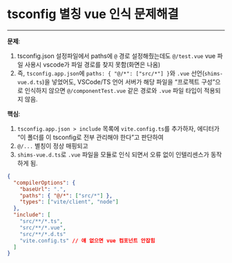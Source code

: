 # tsconfig 별칭 vue 인식 문제해결

---

>

**문제**:

1. tsconfig.json 설정파일에서 paths에 `@` 경로 설정해줬는데도 `@/test.vue`  vue 파일 사용시 vscode가 파일 경로를 찾지 못함(화면은 나옴)
2. 즉, `tsconfig.app.json`에 `paths: { "@/*": ["src/*"] }`와 `.vue` 선언(`shims-vue.d.ts`)을 넣었어도, VSCode/TS 언어 서버가 해당 파일을 “프로젝트 구성”으로 인식하지 않으면 `@/componentTest.vue` 같은 경로와 `.vue` 파일 타입이 적용되지 않음.

**핵심**:

1. `tsconfig.app.json > include` 목록에 `vite.config.ts`를 추가하자, 에디터가 “이 폴더를 이 tsconfig로 전부 관리해야 한다”고 판단하여
2. `@/...` 별칭이 정상 매핑되고
3. `shims-vue.d.ts`로 `.vue` 파일을 모듈로 인식 되면서 오류 없이 인텔리센스가 동작하게 됨.

```json
{
  "compilerOptions": {
    "baseUrl": ".",
    "paths": { "@/*": ["src/*"] },
    "types": ["vite/client", "node"]
  },
  "include": [
    "src/**/*.ts",
    "src/**/*.vue",
    "src/**/*.d.ts"
    "vite.config.ts" // 얘 없으면 vue 컴포넌트 안잡힘 
  ]
}
```

